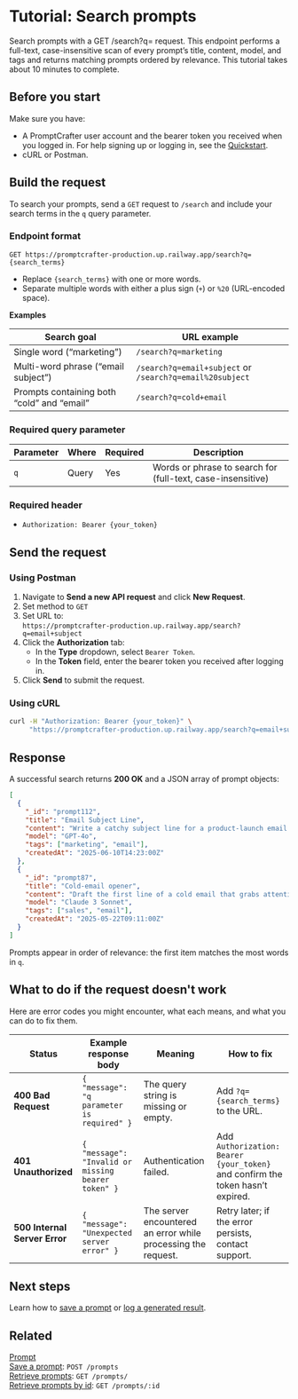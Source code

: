 # Tutorial: Search prompts

Search prompts with a GET /search?q= request. This endpoint performs a full-text, case-insensitive scan of every prompt’s title, content, model, and tags and returns matching prompts ordered by relevance. This tutorial takes about 10 minutes to complete.

## Before you start

Make sure you have:

- A PromptCrafter user account and the bearer token you received when you logged in. For help signing up or logging in, see the [Quickstart](../quickstart.md).
- cURL or Postman.  

## Build the request

To search your prompts, send a `GET` request to `/search` and include your search terms in the `q` query parameter.

### Endpoint format

```text
GET https://promptcrafter-production.up.railway.app/search?q={search_terms}
```

- Replace `{search_terms}` with one or more words.  
- Separate multiple words with either a plus sign (`+`) or `%20` (URL-encoded space).

**Examples**

| Search goal                              | URL example                                                          |
|------------------------------------------|-----------------------------------------------------------------------|
| Single word (“marketing”)                | `/search?q=marketing`                                                |
| Multi-word phrase (“email subject”)      | `/search?q=email+subject` or `/search?q=email%20subject`             |
| Prompts containing both “cold” and “email” | `/search?q=cold+email`                                               |

### Required query parameter

| Parameter | Where  | Required | Description                                      |
|-----------|--------|----------|--------------------------------------------------|
| `q`       | Query  | Yes      | Words or phrase to search for (full-text, case-insensitive) |

### Required header

- `Authorization: Bearer {your_token}`

## Send the request

### Using Postman

1. Navigate to **Send a new API request** and click **New Request**.
2. Set method to `GET`
3. Set URL to:  
   `https://promptcrafter-production.up.railway.app/search?q=email+subject`
4. Click the **Authorization** tab:
   - In the **Type** dropdown, select `Bearer Token`.
   - In the **Token** field, enter the bearer token you received after logging in.
5. Click **Send** to submit the request.

### Using cURL

```bash
curl -H "Authorization: Bearer {your_token}" \
     "https://promptcrafter-production.up.railway.app/search?q=email+subject"
```

## Response

A successful search returns **200 OK** and a JSON array of prompt objects:

```json
[
  {
    "_id": "prompt112",
    "title": "Email Subject Line",
    "content": "Write a catchy subject line for a product-launch email.",
    "model": "GPT-4o",
    "tags": ["marketing", "email"],
    "createdAt": "2025-06-10T14:23:00Z"
  },
  {
    "_id": "prompt87",
    "title": "Cold-email opener",
    "content": "Draft the first line of a cold email that grabs attention.",
    "model": "Claude 3 Sonnet",
    "tags": ["sales", "email"],
    "createdAt": "2025-05-22T09:11:00Z"
  }
]
```

Prompts appear in order of relevance: the first item matches the most words in `q`.

## What to do if the request doesn't work

Here are error codes you might encounter, what each means, and what you can do to fix them.

| Status | Example response body | Meaning | How to fix |
|--------|----------------------|---------|------------|
| **400 Bad Request** | `{ "message": "q parameter is required" }` | The query string is missing or empty. | Add `?q={search_terms}` to the URL. |
| **401 Unauthorized** | `{ "message": "Invalid or missing bearer token" }` | Authentication failed. | Add `Authorization: Bearer {your_token}` and confirm the token hasn’t expired. |
| **500 Internal Server Error** | `{ "message": "Unexpected server error" }` | The server encountered an error while processing the request. | Retry later; if the error persists, contact support. |

## Next steps

Learn how to [save a prompt](tutorials/create-prompt.md) or [log a generated result](tutorials/test-prompt.md).

## Related

[Prompt](reference/resources/prompt.md)  
[Save a prompt](reference/endpoints/post-prompts.md): `POST /prompts`  
[Retrieve prompts](reference/endpoints/get-prompts.md): `GET /prompts/`  
[Retrieve prompts by id](reference/endpoints/get-prompts-id.md): `GET /prompts/:id`  

